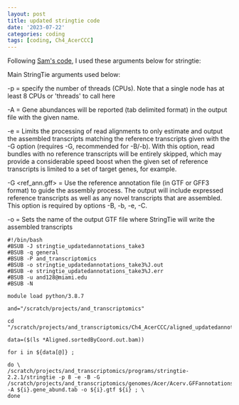 ```yaml
---
layout: post
title: updated stringtie code
date: '2023-07-22'
categories: coding
tags: [coding, Ch4_AcerCCC]
---
```


Following [Sam's code](https://github.com/SamGurr/SamGurr.github.io/blob/master/_posts/2021-01-07-Geoduck-TagSeq-Pipeline.md#Trimming-polyA-tail), I used these arguments below for stringtie:

Main StringTie arguments used below:

-p = specify the number of threads (CPUs). Note that a single node has at least 8 CPUs or 'threads' to call here

-A = Gene abundances will be reported (tab delimited format) in the output file with the given name.

-e = Limits the processing of read alignments to only estimate and output the assembled transcripts matching the reference transcripts given with the -G option (requires -G, recommended for -B/-b). With this option, read bundles with no reference transcripts will be entirely skipped, which may provide a considerable speed boost when the given set of reference transcripts is limited to a set of target genes, for example.

 -G <ref_ann.gff> = Use the reference annotation file (in GTF or GFF3 format) to guide the assembly process. The output will include expressed reference transcripts as well as any novel transcripts that are assembled. This option is required by options -B, -b, -e, -C.

-o = Sets the name of the output GTF file where StringTie will write the assembled transcripts

```{bash}
#!/bin/bash
#BSUB -J stringtie_updatedannotations_take3
#BSUB -q general
#BSUB -P and_transcriptomics
#BSUB -o stringtie_updatedannotations_take3%J.out
#BSUB -e stringtie_updatedannotations_take3%J.err
#BSUB -u and128@miami.edu
#BSUB -N

module load python/3.8.7

and="/scratch/projects/and_transcriptomics"

cd "/scratch/projects/and_transcriptomics/Ch4_AcerCCC/aligned_updatedannotations_take3"

data=($(ls *Aligned.sortedByCoord.out.bam))

for i in ${data[@]} ;

do \
/scratch/projects/and_transcriptomics/programs/stringtie-2.2.1/stringtie -p 8 -e -B -G /scratch/projects/and_transcriptomics/genomes/Acer/Acerv.GFFannotations.fixed_transcript_take3.gff3 -A ${i}.gene_abund.tab -o ${i}.gtf ${i} ; \
done
```
